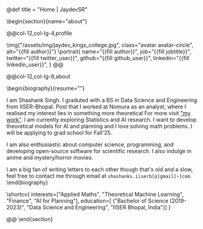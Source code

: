 @def title = "Home | JaydevSR"

<!-- -----------------
     BIOGRAPHY SECTION
     ----------------- -->

\begin{section}{name="about"}

<!-- LEFT COLUMN -->

@@col-12,col-lg-4,profile

\img{"/assets/img/jaydev_kings_college.jpg", class="avatar avatar-circle", alt="{{fill author}}"}
\portrait{
  name="{{fill author}}",
  job="{{fill jobtitle}}",
  twitter="{{fill twitter_user}}",
  github="{{fill github_user}}",
  linkedin="{{fill linkedin_user}}",
}
@@ <!-- end of column -->

<!-- RIGHT COLUMN -->
@@col-12,col-lg-8,about

\begin{biography}{resume=""}

 I am Shashank Singh. I graduted with a BS in Data Science and Engineering from IISER-Bhopal. Post that I worked at Nomura as an analyst, where I realised my interest lies in something more theoretical For more visit ["my work"](/work/). I am currently exploring Statistics and AI research. I want to develop theoretical models for AI and planning and I love solving math problems. I will be applying to grad school for Fall'25. 
  
  I am also enthusiastic about computer science, programming, and developing open-source software for scientific research. I also indulge in anime and mystery/horror movies.
 
  I am a big fan of writing letters to each other though that's old and a slow, feel free to contact me through email at `shashanks.iiserb[α]gmail[∘]com`.
\end{biography}

\shortcv{
  interests=["Applied Maths", "Theoretical Machine Learning", "Finance", "AI for Planning"],
  education=[
    ("Bachelor of Science (2019-2023)", "Data Science and Engineering", "IISER Bhopal, India")]
}

@@ <!-- end of column -->
\end{section}

<!-- --------------
     SKILLS SECTION
     -------------- -->

<!-- \begin{section}{name="skills", class="wg-featurette", rowclass="featurette"}

\sectionheading{"Skills", class="col-md-12"}

\skill{"Julia", "90%", img="/assets/img/julia-dots.svg"}
\skill{"Machine Learning", "100%", fa="chart-line"}
\skill{"Photography", "10%", fa="camera-retro"}

\end{section} -->


<!-- ------------------
     EXPERIENCE SECTION
     ------------------ -->

<!-- \begin{section}{name="experience"}

\sectionheading{"Experience", class="col-12 col-lg-4"}

@@col-12,col-lg-8

\experience{
  title="CEO",
  company="GenCoin",
  descr="""
    Responsibilities include:
    * Analysing
    * Modelling
    * Deploying
    """,
  from="Jan 2017",
  to="Present",
  location="California",
  active=true
  }
\experience{
  title="Professor",
  company="University X",
  from="Jan 2016",
  to="Dec 2016",
  last=true,
  location="California",
  descr="Taught electronic engineering and researched semiconductor physics."
  }

@@

\end{section} -->

<!-- -----------------------
     ACCOMPLISHMENTS SECTION
     ----------------------- -->

<!-- \begin{section}{name="accomplishments"}

\sectionheading{"Accomplish­ments", class="col-12 col-lg-4"}

@@col-12,col-lg-8

\certificate{
  title="Neural Networks and Deep Learning",
  meta="Coursera",
  metalink="https://www.coursera.org",
  date="Oct 2018",
  certlink="https://www.coursera.org"
  }
\certificate{
  title="Blockchain Fundamentals",
  descr="Formulated informed **blockchain** models, hypotheses, and use cases.",
  meta="Coursera",
  metalink="https://www.edx.org",
  date="Mar 2018",
  certlink="https://www.edx.org"
  }
\certificate{
  title="Object-Oriented Programming in R: S3 and R6 Course",
  meta="DataCamp",
  metalink="https://www.datacamp.com",
  date="Jul 2017 – Dec 2017",
  certlink="https://www.datacamp.com"
}

@@

\end{section} -->

<!-- --------------------
     RECENT POSTS SECTION
     -------------------- -->

<!-- \begin{section}{name="posts", class="wg-pages"}

\sectionheading{"Recent Posts", class="col-12 col-lg-4"}

@@col-12,col-lg-8

{{recentposts 3}}

@@

\end{section} -->

<!-- -----------------
     PORTFOLIO SECTION XXX
     ----------------- -->

<!-- -------------
     TALKS SECTION XXX
     ------------- -->

<!-- --------------------
     FEATURED PUB SECTION XXX
     -------------------- -->

<!-- ---------------------------
     RECENT PUBLICATIONS SECTION XXX
     --------------------------- -->

